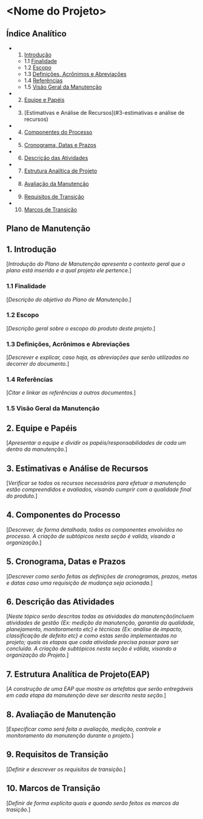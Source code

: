 <!-- Template de Plano de manutenção versão em Markdown-->
\<Nome do Projeto\>
===================

Índice Analítico
----------------
* 1. [Introdução](#1-introdução)
    * 1.1 [Finalidade](#11-finalidade)
    * 1.2 [Escopo](#12-escopo)
    * 1.3 [Definições, Acrônimos e Abreviações](#13-definições-acrônimos-e-abreviações)
    * 1.4 [Referências](#14-referências)
    * 1.5 [Visão Geral da Manutenção](#15-visão-geral-da-manutenção)
* 2. [Equipe e Papéis](#2-equipe-e-papéis)
* 3. [Estimativas e Análise de Recursos](#3-estimativas e análise de recursos)
* 4. [Componentes do Processo](#4-componentes-do-processo)
* 5. [Cronograma, Datas e Prazos](#5-cronograma,-datas-e-prazos)
* 6. [Descrição das Atividades](#6-descrição-das-atividades)
* 7. [Estrutura Analítica de Projeto](#7-estrutura-analítica-de-projeto)
* 8. [Avaliação da Manutenção](#8-avaliação-da-manutenção)
* 9. [Requisitos de Transição](#9-requisitos-de-transição)
* 10. [Marcos de Transição](#10-marcos-de-transição)

Plano de Manutenção
------------------------------------

## 1. Introdução
[_Introdução do Plano de Manutenção apresenta o contexto geral que o plano está inserido e a qual projeto ele pertence._]

### 1.1 Finalidade
[_Descrição do objetivo do Plano de Manutenção._]

### 1.2 Escopo
[_Descrição geral sobre o escopo do produto deste projeto._]

### 1.3 Definições, Acrônimos e Abreviações
[_Descrever e explicar, caso haja, as abreviações que serão utilizadas no decorrer do documento._]

### 1.4 Referências
[_Citar e linkar as referências a outros documentos._]

### 1.5 Visão Geral da Manutenção

## 2. Equipe e Papéis
[_Apresentar a equipe e dividir os papéis/responsabilidades de cada um dentro da manutenção._]

## 3. Estimativas e Análise de Recursos
[_Verificar se todos os recursos necessários para efetuar a manutenção estão compreendidos e avaliados, visando cumprir com a qualidade final do produto._]

## 4. Componentes do Processo
[_Descrever, de forma detalhada, todos os componentes envolvidos no processo. A criação de subtópicos nesta seção é valida, visando a organização._]

## 5. Cronograma, Datas e Prazos
[_Descrever como serão feitas as definições de cronogramas, prazos, metas e datas caso uma requisição de mudança seja acionada._]

## 6. Descrição das Atividades
[_Neste tópico serão descritas todas as atividades da manutenção(incluem atividades de gestão {Ex: medição da manutenção, garantia da qualidade, planejamento, monitoramento etc} e técnicas {Ex: análise de impacto, classificação de defeito etc} e como estas serão implementadas no projeto; quais as etapas que cada atividade precisa passar para ser concluída. A criação de subtópicos nesta seção é válida, visando a organização do Projeto._]

## 7. Estrutura Analítica de Projeto(EAP)
[_A construção de uma EAP que mostre os artefatos que serão entregáveis em cada etapa da manutenção deve ser descrita nesta seção._]

## 8. Avaliação de Manutenção
[_Especificar como será feita a avaliação, medição, controle e monitoramento da manutenção durante o projeto._]

## 9. Requisitos de Transição
[_Definir e descrever os requisitos de transição._]

## 10. Marcos de Transição
[_Definir de forma explícita quais e quando serão feitos os marcos da trasição._]